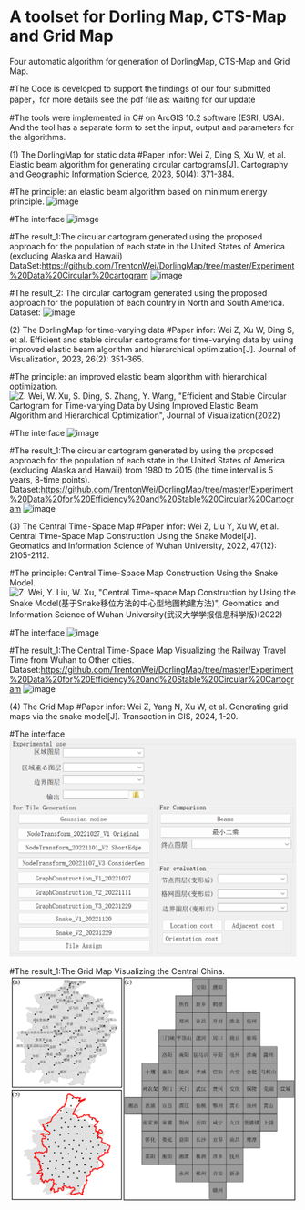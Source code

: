 # A toolset for Dorling Map, CTS-Map and Grid Map
Four automatic algorithm for generation of DorlingMap, CTS-Map and Grid Map.

#The Code is developed to support the findings of our four submitted paper，for more details see the pdf file as: waiting for our update 

#The tools were implemented in C# on ArcGIS 10.2 software (ESRI, USA). And the tool has a separate form to set the input, output and parameters for the algorithms.

(1) The DorlingMap for static data
#Paper infor: Wei Z, Ding S, Xu W, et al. Elastic beam algorithm for generating circular cartograms[J]. Cartography and Geographic Information Science, 2023, 50(4): 371-384.

#The principle: an elastic beam algorithm based on minimum energy principle. 
![image](https://github.com/TrentonWei/DorlingMap/blob/master/Principle-1.png)

#The interface
![image](https://github.com/TrentonWei/DorlingMap/blob/master/Interface-1.png)

#The result_1:The circular cartogram generated using the proposed approach for the population of each state in the United States of America (excluding Alaska and Hawaii)
DataSet:https://github.com/TrentonWei/DorlingMap/tree/master/Experiment%20Data%20Circular%20cartogram
![image](https://github.com/TrentonWei/DorlingMap/blob/master/USA-1.png)

#The result_2: The circular cartogram generated using the proposed approach for the population of each country in North and South America. 
Dataset:
![image](https://github.com/TrentonWei/DorlingMap/blob/master/American.png)


(2) The DorlingMap for time-varying data
#Paper infor: Wei Z, Xu W, Ding S, et al. Efficient and stable circular cartograms for time-varying data by using improved elastic beam algorithm and hierarchical optimization[J]. Journal of Visualization, 2023, 26(2): 351-365.

#The principle: an improved elastic beam algorithm with hierarchical optimization. 
![Z. Wei, W. Xu, S. Ding, S. Zhang, Y. Wang, "Efficient and Stable Circular Cartogram for Time-varying Data by Using Improved Elastic Beam Algorithm and Hierarchical Optimization", Journal of Visualization(2022)](https://link.springer.com/article/10.1007/s12650-022-00878-z)

#The interface
![image](https://github.com/TrentonWei/DorlingMap/blob/master/interface-2.png)

#The result_1:The circular cartogram generated by using the proposed approach for the population of each state in the United States of America (excluding Alaska and Hawaii) from 1980 to 2015 (the time interval is 5 years, 8-time points).
Dataset:https://github.com/TrentonWei/DorlingMap/tree/master/Experiment%20Data%20for%20Efficiency%20and%20Stable%20Circular%20Cartogram
![image](https://github.com/TrentonWei/DorlingMap/blob/master/USA-2.png)

(3) The Central Time⁃Space Map 
#Paper infor: Wei Z, Liu Y, Xu W, et al. Central Time-Space Map Construction Using the Snake Model[J]. Geomatics and Information Science of Wuhan University, 2022, 47(12): 2105-2112.

#The principle: Central Time⁃Space Map Construction Using the Snake Model. 
![Z. Wei, Y. Liu, W. Xu, "Central Time-space Map Construction by Using the Snake Model(基于Snake移位方法的中心型地图构建方法)", Geomatics and Information Science of Wuhan University(武汉大学学报信息科学版)(2022)](https://mp.weixin.qq.com/s/9_4TyPiRh_qR52JWNgkuCQ)

#The interface
![image](https://github.com/TrentonWei/DorlingMap/blob/master/interface-3.png)

#The result_1:The Central Time⁃Space Map Visualizing the Railway Travel Time from Wuhan to Other cities.
Dataset:https://github.com/TrentonWei/DorlingMap/tree/master/Experiment%20Data%20for%20Efficiency%20and%20Stable%20Circular%20Cartogram
![image](https://github.com/TrentonWei/DorlingMap/blob/master/CTMap.tif)

(4) The Grid Map 
#Paper infor: Wei Z, Yang N, Xu W, et al. Generating grid maps via the snake model[J]. Transaction in GIS, 2024, 1-20.

#The interface
![image](https://github.com/TrentonWei/DorlingMap/blob/master/interface-4.png)

#The result_1:The Grid Map Visualizing the Central China.
![image](https://github.com/TrentonWei/DorlingMap/blob/master/GridMap.tif)


